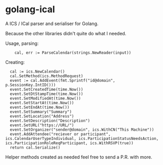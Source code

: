 # golang-ical
A  ICS / ICal parser and serialiser for Golang.

Because the other libraries didn't quite do what I needed.

Usage, parsing:
```
    cal, err := ParseCalendar(strings.NewReader(input))

```

Creating:
```
  cal := ics.NewCalendar()
  cal.SetMethod(ics.MethodRequest)
  event := cal.AddEvent(fmt.Sprintf("id@domain", p.SessionKey.IntID()))
  event.SetCreatedTime(time.Now())
  event.SetDtStampTime(time.Now())
  event.SetModifiedAt(time.Now())
  event.SetStartAt(time.Now())
  event.SetEndAt(time.Now())
  event.SetSummary("Summary")
  event.SetLocation("Address")
  event.SetDescription("Description")
  event.SetURL("https://URL/")
  event.SetOrganizer("sender@domain", ics.WithCN("This Machine"))
  event.AddAttendee("reciever or participant", ics.CalendarUserTypeIndividual, ics.ParticipationStatusNeedsAction, ics.ParticipationRoleReqParticipant, ics.WithRSVP(true))
  return cal.Serialize()
```

Helper methods created as needed feel free to send a P.R. with more.
